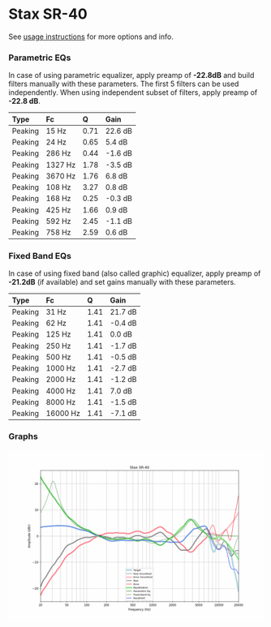# Stax SR-40
See [usage instructions](https://github.com/jaakkopasanen/AutoEq#usage) for more options and info.

### Parametric EQs
In case of using parametric equalizer, apply preamp of **-22.8dB** and build filters manually
with these parameters. The first 5 filters can be used independently.
When using independent subset of filters, apply preamp of **-22.8 dB**.

| Type    | Fc      |    Q | Gain    |
|:--------|:--------|:-----|:--------|
| Peaking | 15 Hz   | 0.71 | 22.6 dB |
| Peaking | 24 Hz   | 0.65 | 5.4 dB  |
| Peaking | 286 Hz  | 0.44 | -1.6 dB |
| Peaking | 1327 Hz | 1.78 | -3.5 dB |
| Peaking | 3670 Hz | 1.76 | 6.8 dB  |
| Peaking | 108 Hz  | 3.27 | 0.8 dB  |
| Peaking | 168 Hz  | 0.25 | -0.3 dB |
| Peaking | 425 Hz  | 1.66 | 0.9 dB  |
| Peaking | 592 Hz  | 2.45 | -1.1 dB |
| Peaking | 758 Hz  | 2.59 | 0.6 dB  |

### Fixed Band EQs
In case of using fixed band (also called graphic) equalizer, apply preamp of **-21.2dB**
(if available) and set gains manually with these parameters.

| Type    | Fc       |    Q | Gain    |
|:--------|:---------|:-----|:--------|
| Peaking | 31 Hz    | 1.41 | 21.7 dB |
| Peaking | 62 Hz    | 1.41 | -0.4 dB |
| Peaking | 125 Hz   | 1.41 | 0.0 dB  |
| Peaking | 250 Hz   | 1.41 | -1.7 dB |
| Peaking | 500 Hz   | 1.41 | -0.5 dB |
| Peaking | 1000 Hz  | 1.41 | -2.7 dB |
| Peaking | 2000 Hz  | 1.41 | -1.2 dB |
| Peaking | 4000 Hz  | 1.41 | 7.0 dB  |
| Peaking | 8000 Hz  | 1.41 | -1.5 dB |
| Peaking | 16000 Hz | 1.41 | -7.1 dB |

### Graphs
![](./Stax%20SR-40.png)
